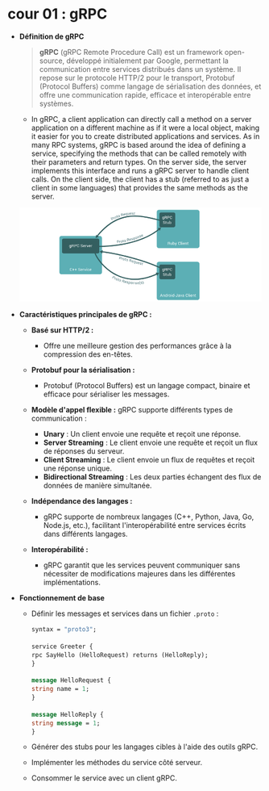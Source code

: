 # cour 01 : **gRPC**

-   **Définition de gRPC**

    > **gRPC** (gRPC Remote Procedure Call) est un framework open-source, développé initialement par Google, permettant la communication entre services distribués dans un système. Il repose sur le protocole HTTP/2 pour le transport, Protobuf (Protocol Buffers) comme langage de sérialisation des données, et offre une communication rapide, efficace et interopérable entre systèmes.

    -   In gRPC, a client application can directly call a method on a server application on a different machine as if it were a local object, making it easier for you to create distributed applications and services. As in many RPC systems, gRPC is based around the idea of defining a service, specifying the methods that can be called remotely with their parameters and return types. On the server side, the server implements this interface and runs a gRPC server to handle client calls. On the client side, the client has a stub (referred to as just a client in some languages) that provides the same methods as the server.

    ![alt text](image.png)

-   **Caractéristiques principales de gRPC :**

    -   **Basé sur HTTP/2 :**

        -   Offre une meilleure gestion des performances grâce à la compression des en-têtes.

    -   **Protobuf pour la sérialisation :**

        -   Protobuf (Protocol Buffers) est un langage compact, binaire et efficace pour sérialiser les messages.

    -   **Modèle d'appel flexible :**
        gRPC supporte différents types de communication :

        -   **Unary** : Un client envoie une requête et reçoit une réponse.
        -   **Server Streaming** : Le client envoie une requête et reçoit un flux de réponses du serveur.
        -   **Client Streaming** : Le client envoie un flux de requêtes et reçoit une réponse unique.
        -   **Bidirectional Streaming** : Les deux parties échangent des flux de données de manière simultanée.

    -   **Indépendance des langages :**

        -   gRPC supporte de nombreux langages (C++, Python, Java, Go, Node.js, etc.), facilitant l'interopérabilité entre services écrits dans différents langages.

    -   **Interopérabilité :**
        -   gRPC garantit que les services peuvent communiquer sans nécessiter de modifications majeures dans les différentes implémentations.

-   **Fonctionnement de base**

    -   Définir les messages et services dans un fichier `.proto` :

        ```proto
        syntax = "proto3";

        service Greeter {
        rpc SayHello (HelloRequest) returns (HelloReply);
        }

        message HelloRequest {
        string name = 1;
        }

        message HelloReply {
        string message = 1;
        }
        ```

    -   Générer des stubs pour les langages cibles à l'aide des outils gRPC.

    -   Implémenter les méthodes du service côté serveur.

    -   Consommer le service avec un client gRPC.
